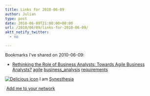 ```yaml
---
title: Links for 2010-06-09
author: Julian
type: post
date: 2010-06-09T21:00:00+00:00
url: /2010/06/09/links-for-2010-06-09/
aktt_notify_twitter:
  - no

---
```

Bookmarks I&#8217;ve shared on 2010-06-09:

  * [Rethinking the Role of Business Analysts: Towards Agile Business Analysts?][1] 
    [agile][2] [business_analysis][3] [requirements][4] </li> </ul> 
    
    <p class="deliciouslink">
      <a href="https://del.icio.us/synesthesia" title="See all my bookmarks on del.icio.us"><img src="https://www.synesthesia.co.uk/images/deliciousicon.jpg" alt="Delicious icon" /></a>&nbsp;I am <a href="https://del.icio.us/synesthesia" title="See all my bookmarks on del.icio.us">Synesthesia</a>
    </p>
    
    <p class="deliciouslink">
      <a href="https://del.icio.us/network?add=synesthesia" title="Add me to your del.icio.us network"><img src="https://www.synesthesia.co.uk/images/add.gif" alt="" /></a>&nbsp;<a href="https://del.icio.us/network?add=synesthesia" title="Add me to your del.icio.us network">Add me to your network</a>
    </p>

 [1]: https://www.agilemodeling.com/essays/businessAnalysts.htm
 [2]: https://delicious.com/synesthesia/agile
 [3]: https://delicious.com/synesthesia/business_analysis
 [4]: https://delicious.com/synesthesia/requirements